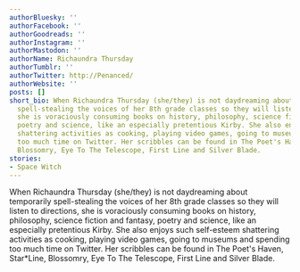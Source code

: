 ```yaml
---
authorBluesky: ''
authorFacebook: ''
authorGoodreads: ''
authorInstagram: ''
authorMastodon: ''
authorName: Richaundra Thursday
authorTumblr: ''
authorTwitter: http://Penanced/
authorWebsite: ''
posts: []
short_bio: When Richaundra Thursday (she/they) is not daydreaming about temporarily
  spell-stealing the voices of her 8th grade classes so they will listen to directions,
  she is voraciously consuming books on history, philosophy, science fiction and fantasy,
  poetry and science, like an especially pretentious Kirby. She also enjoys such self-esteem
  shattering activities as cooking, playing video games, going to museums and spending
  too much time on Twitter. Her scribbles can be found in The Poet's Haven, Star*Line,
  Blossomry, Eye To The Telescope, First Line and Silver Blade.
stories:
- Space Witch
---
```


When Richaundra Thursday (she/they) is not daydreaming about temporarily spell-stealing the voices of her 8th grade classes so they will listen to directions, she is voraciously consuming books on history, philosophy, science fiction and fantasy, poetry and science, like an especially pretentious Kirby. She also enjoys such self-esteem shattering activities as cooking, playing video games, going to museums and spending too much time on Twitter. Her scribbles can be found in The Poet's Haven, Star*Line, Blossomry, Eye To The Telescope, First Line and Silver Blade.